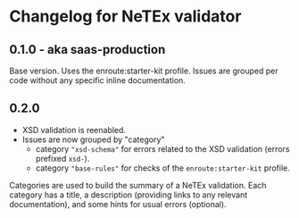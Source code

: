 # Changelog for NeTEx validator

## 0.1.0 - aka saas-production

Base version. Uses the enroute:starter-kit profile. Issues are grouped per code
without any specific inline documentation.

## 0.2.0

- XSD validation is reenabled.
- Issues are now grouped by "category"
  - category `"xsd-schema"` for errors related to the XSD validation (errors
      prefixed `xsd-`).
  - category `"base-rules"` for checks of the `enroute:starter-kit` profile.

Categories are used to build the summary of a NeTEx validation. Each category
has a title, a description (providing links to any relevant documentation), and
some hints for usual errors (optional).
